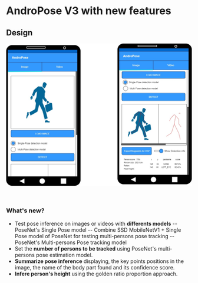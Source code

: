 # AndroPose V3 with new features

## Design

![design](imgs/andropose-v3.1.jpg)

<br/>

### What's new?
- Test pose inference on images or videos with __differents models__
-- PoseNet's Single Pose model
-- Combine SSD MobileNetV1 + Single Pose model of PoseNet for testing multi-persons pose tracking
-- PoseNet's Multi-persons Pose tracking model
- Set the __number of persons to be tracked__ using PoseNet's multi-persons pose estimation model.
- __Summarize pose inference__ displaying, the key points positions in the image, the name of the body part found and its confidence score.
- __Infere person's height__ using the golden ratio proportion approach.